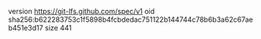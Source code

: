 version https://git-lfs.github.com/spec/v1
oid sha256:b622283753c1f5898b4fcbdedac751122b144744c78b6b3a62c67aeb451e3d17
size 441
